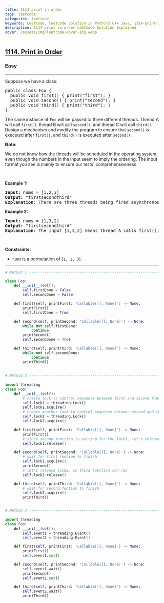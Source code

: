 ```yaml
---
title: 1114 print in order
tags: leetcode
categories: leetcode
keywords: LeetCode, leetcode solution in Python3 C++ Java, 1114-print-in-order solution
description: 1114 print in order LeetCode Solution Explained
cover: /assets/img/leetcode-cover-img.webp
---
```



<h2><a href="https://leetcode.com/problems/print-in-order/">1114. Print in Order</a></h2><h3>Easy</h3><hr><div><p>Suppose we have a class:</p>

<pre>public class Foo {
  public void first() { print("first"); }
  public void second() { print("second"); }
  public void third() { print("third"); }
}
</pre>

<p>The same instance of <code>Foo</code> will be passed to three different threads. Thread A will call <code>first()</code>, thread B will call <code>second()</code>, and thread C will call <code>third()</code>. Design a mechanism and modify the program to ensure that <code>second()</code> is executed after <code>first()</code>, and <code>third()</code> is executed after <code>second()</code>.</p>

<p><strong>Note:</strong></p>

<p>We do not know how the threads will be scheduled in the operating system, even though the numbers in the input seem to imply the ordering. The input format you see is mainly to ensure our tests' comprehensiveness.</p>

<p>&nbsp;</p>
<p><strong>Example 1:</strong></p>

<pre><strong>Input:</strong> nums = [1,2,3]
<strong>Output:</strong> "firstsecondthird"
<strong>Explanation:</strong> There are three threads being fired asynchronously. The input [1,2,3] means thread A calls first(), thread B calls second(), and thread C calls third(). "firstsecondthird" is the correct output.
</pre>

<p><strong>Example 2:</strong></p>

<pre><strong>Input:</strong> nums = [1,3,2]
<strong>Output:</strong> "firstsecondthird"
<strong>Explanation:</strong> The input [1,3,2] means thread A calls first(), thread B calls third(), and thread C calls second(). "firstsecondthird" is the correct output.
</pre>

<p>&nbsp;</p>
<p><strong>Constraints:</strong></p>

<ul>
	<li><code>nums</code> is a permutation of <code>[1, 2, 3]</code>.</li>
</ul>
</div>

---




```python
# Method 1 -------------------------------------------------------------------

class Foo:
    def __init__(self):
        self.firstDone = False
        self.secondDone = False

    def first(self, printFirst: 'Callable[[], None]') -> None:
        printFirst()
        self.firstDone = True

    def second(self, printSecond: 'Callable[[], None]') -> None:
        while not self.firstDone:
            continue
        printSecond()
        self.secondDone = True

    def third(self, printThird: 'Callable[[], None]') -> None:
        while not self.secondDone:
            continue
        printThird()
        
        
# Method 2 -------------------------------------------------------------------
        
import threading
class Foo:
    def __init__(self):
		# create lock to control sequence between first and second functions
        self.lock1 = threading.Lock()
        self.lock1.acquire()
		# create another lock to control sequence between second and third functions
        self.lock2 = threading.Lock()
        self.lock2.acquire()

    def first(self, printFirst: 'Callable[[], None]') -> None:
        printFirst()
		# since second function is waiting for the lock1, let's release it
        self.lock1.release()

    def second(self, printSecond: 'Callable[[], None]') -> None:
		# wait for first funtion to finish
        self.lock1.acquire()
        printSecond()
		# let's release lock2, so third function can run
        self.lock2.release()

    def third(self, printThird: 'Callable[[], None]') -> None:
		# wait for second funtion to finish
        self.lock2.acquire()
        printThird()


# Method 3 -------------------------------------------------------------------
        
import threading
class Foo:
    def __init__(self):
        self.event1 = threading.Event()
        self.event2 = threading.Event()

    def first(self, printFirst: 'Callable[[], None]') -> None:
        printFirst()
        self.event1.set()

    def second(self, printSecond: 'Callable[[], None]') -> None:
        self.event1.wait()
        printSecond()
        self.event2.set()

    def third(self, printThird: 'Callable[[], None]') -> None:
        self.event2.wait()
        printThird()

```
